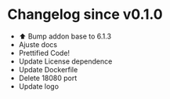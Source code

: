 # Changelog since v0.1.0
- ⬆️  Bump addon base to 6.1.3 
- Ajuste docs 
- Prettified Code! 
- Update License dependence 
- Update Dockerfile 
- Delete 18080 port 
- Update logo 
